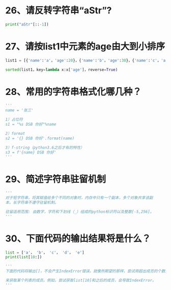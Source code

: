 # 26、请反转字符串“aStr”?
```python
print("aStr"[::-1])
```
# 27、请按list1中元素的age由大到小排序
```python
list1 = [{'name':'a'，'age':20}，{'name':'b'，'age':30}，{'name':'c'，'age':25}]

sorted(list1，key=lambda x:x['age']，reverse=True)
```
# 28、常用的字符串格式化哪几种？
```python
'''
name = '张三'

1）占位符
s1 = "%s DSB 你好"%name

2）format
s2 = '{} DSB 你好'.format(name)

3）f-string（python3.6之后才有的特性）
s3 = f'{name} DSB 你好'
'''
```
# 29、简述字符串驻留机制
```python
'''
对于短字符串，将其赋值给多个不同的对象时，内存中只有一个副本，多个对象共享该副 
本。长字符串不遵守驻留机制。

驻留适用范围: 由数字，字符和下划线（_）组成的python标识符以及整数[-5,256]。 
'''
```
# 30、下面代码的输出结果将是什么？
```python
list = ['a'， 'b'， 'c'， 'd'， 'e']
print(list[10:])

'''
下面的代码将输出[]，不会产生IndexError错误。就像所期望的那样，尝试用超出成员的个数的index

来获取某个列表的成员。例如，尝试获取list[10]和之后的成员，会导致IndexError。
'''
```